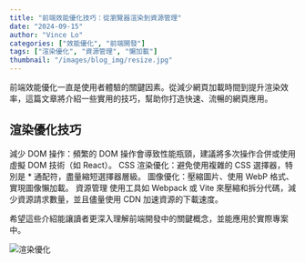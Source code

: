```yaml
---
title: "前端效能優化技巧：從瀏覽器渲染到資源管理"
date: "2024-09-15"
author: "Vince Lo"
categories: ["效能優化", "前端開發"]
tags: ["渲染優化", "資源管理", "懶加載"]
thumbnail: "/images/blog_img/resize.jpg"
---
```


前端效能優化一直是使用者體驗的關鍵因素。從減少網頁加載時間到提升渲染效率，這篇文章將介紹一些實用的技巧，幫助你打造快速、流暢的網頁應用。

## 渲染優化技巧
減少 DOM 操作：頻繁的 DOM 操作會導致性能瓶頸，建議將多次操作合併或使用虛擬 DOM 技術（如 React）。
CSS 渲染優化：避免使用複雜的 CSS 選擇器，特別是 * 通配符，盡量縮短選擇器層級。
圖像優化：壓縮圖片、使用 WebP 格式、實現圖像懶加載。
資源管理
使用工具如 Webpack 或 Vite 來壓縮和拆分代碼，減少資源請求數量，並且儘量使用 CDN 加速資源的下載速度。

希望這些介紹能讓讀者更深入理解前端開發中的關鍵概念，並能應用於實際專案中。

![渲染優化](/images/blog_img/resize.jpg)